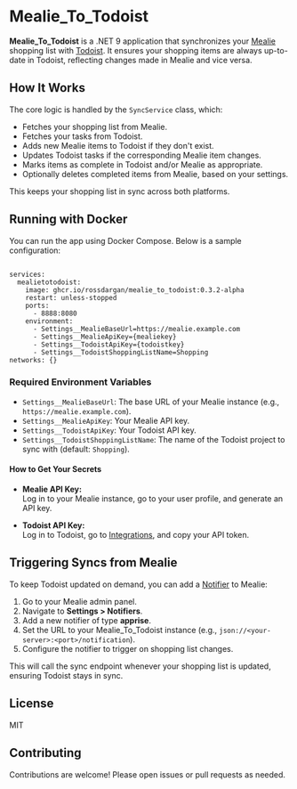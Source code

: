 # Mealie_To_Todoist

**Mealie_To_Todoist** is a .NET 9 application that synchronizes your [Mealie](https://mealie.io/) shopping list with [Todoist](https://todoist.com/). It ensures your shopping items are always up-to-date in Todoist, reflecting changes made in Mealie and vice versa.

## How It Works

The core logic is handled by the `SyncService` class, which:

- Fetches your shopping list from Mealie.
- Fetches your tasks from Todoist.
- Adds new Mealie items to Todoist if they don't exist.
- Updates Todoist tasks if the corresponding Mealie item changes.
- Marks items as complete in Todoist and/or Mealie as appropriate.
- Optionally deletes completed items from Mealie, based on your settings.

This keeps your shopping list in sync across both platforms.

## Running with Docker

You can run the app using Docker Compose. Below is a sample configuration:

```

services:
  mealietotodoist:
    image: ghcr.io/rossdargan/mealie_to_todoist:0.3.2-alpha
    restart: unless-stopped
    ports:
      - 8888:8080
    environment:
      - Settings__MealieBaseUrl=https://mealie.example.com
      - Settings__MealieApiKey={mealiekey}
      - Settings__TodoistApiKey={todoistkey}
      - Settings__TodoistShoppingListName=Shopping
networks: {}
```

### Required Environment Variables

- `Settings__MealieBaseUrl`: The base URL of your Mealie instance (e.g., `https://mealie.example.com`).
- `Settings__MealieApiKey`: Your Mealie API key.
- `Settings__TodoistApiKey`: Your Todoist API key.
- `Settings__TodoistShoppingListName`: The name of the Todoist project to sync with (default: `Shopping`).

#### How to Get Your Secrets

- **Mealie API Key:**  
  Log in to your Mealie instance, go to your user profile, and generate an API key.

- **Todoist API Key:**  
  Log in to Todoist, go to [Integrations](https://todoist.com/prefs/integrations), and copy your API token.

## Triggering Syncs from Mealie

To keep Todoist updated on demand, you can add a [Notifier](https://hay-kot.github.io/mealie/features/notifications/) to Mealie:

1. Go to your Mealie admin panel.
2. Navigate to **Settings > Notifiers**.
3. Add a new notifier of type **apprise**.
4. Set the URL to your Mealie_To_Todoist instance (e.g., `json://<your-server>:<port>/notification`).
5. Configure the notifier to trigger on shopping list changes.

This will call the sync endpoint whenever your shopping list is updated, ensuring Todoist stays in sync.

## License

MIT

## Contributing

Contributions are welcome! Please open issues or pull requests as needed.
